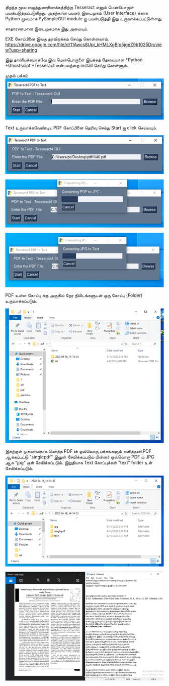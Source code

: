 திறந்த மூல எழுத்துணரியாக்கத்திற்கு Tesseract எனும் மென்பொருள் பயன்படுத்தப்படுகிறது. அதற்கான பயனர் இடைமுகம் 
(User Interface) க்காக Python மூலமாக PySimpleGUI module ஐ பயன்படுத்தி இது உருவாக்கப்பட்டுள்ளது.

சாதாரணமான இடைமுகமாக இது அமையும்.

EXE கோப்பினை இங்கு தரவிறக்கம் செய்து கொள்ளலாம்.
https://drive.google.com/file/d/11Awcs8Upj_kHMLXgBIp5jgeZ9b1025Dn/view?usp=sharing

இது தானியக்கமாகவே இவ் மென்பொருளை இயக்கத் தேவையான 
*Python
*Ghostscipt
*Tesseract 
என்பவற்றை install செய்து கொள்ளும்.

முதல் பக்கம் <br/>
![Front Screen](https://github.com/Parathantl/tesseract_gui/blob/master/PySimpleGui/screenshots/First.PNG)


Text உருவாக்கவேண்டிய PDF கோப்பினை தெரிவு செய்து Start ஐ click செய்யவும். 

![Front Screen](https://github.com/Parathantl/tesseract_gui/blob/master/PySimpleGui/screenshots/Second.PNG)

![Front Screen](https://github.com/Parathantl/tesseract_gui/blob/master/PySimpleGui/screenshots/Third.PNG)


![Front Screen](https://github.com/Parathantl/tesseract_gui/blob/master/PySimpleGui/screenshots/Fourth.PNG)


PDF உள்ள கோப்பு க்கு அருகில் நேர நிமிடங்களுடன் ஒரு கோப்பு (Folder) உருவாக்கப்படும்.

![Front Screen](https://github.com/Parathantl/tesseract_gui/blob/master/PySimpleGui/screenshots/Fifth.PNG)

இதற்குள் முதலாவதாக மொத்த PDF ன் ஒவ்வொரு பக்கங்களும் தனித்தனி PDF ஆக்கப்பட்டு "singlepdf" இனுள் சேமிக்கப்படும் பின்னர் ஒவ்வொரு PDF ம் JPG ஆக "jpg" குள் சேமிக்கப்படும். இறுதியாக Text கோப்புக்கள் "text" folder உள் சேமிக்கப்படும்.

![Front Screen](https://github.com/Parathantl/tesseract_gui/blob/master/PySimpleGui/screenshots/Sixth.PNG)


![Front Screen](https://github.com/Parathantl/tesseract_gui/blob/master/PySimpleGui/screenshots/Seventh.PNG)
